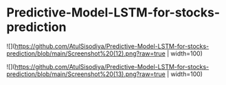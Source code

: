 # Predictive-Model-LSTM-for-stocks-prediction

![](https://github.com/AtulSisodiya/Predictive-Model-LSTM-for-stocks-prediction/blob/main/Screenshot%20(12).png?raw=true | width=100)


![](https://github.com/AtulSisodiya/Predictive-Model-LSTM-for-stocks-prediction/blob/main/Screenshot%20(13).png?raw=true | width=100)

